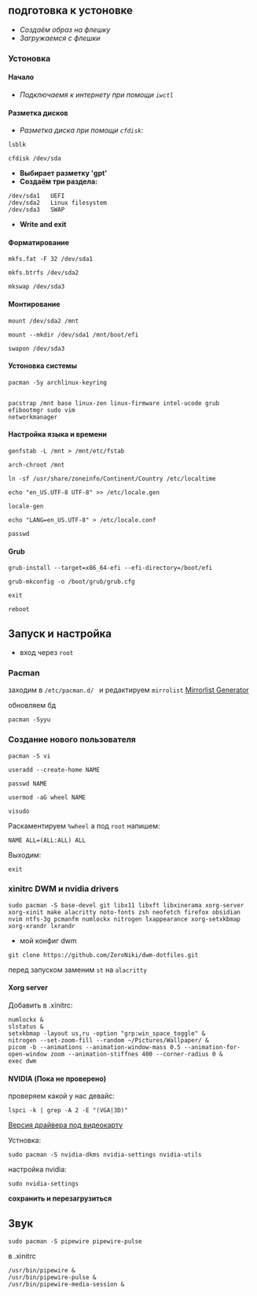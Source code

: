 ## подготовка к устоновке
- *Создаём образ на флешку*
- *Загружаемся с флешки*

### Устоновка
#### Начало

- *Подключаемя к интернету при помощи `iwctl`*

#### Разметка дисков
- *Разметка диска при помощи `cfdisk`*:
```
lsblk

cfdisk /dev/sda
```

-  **Выбирает разметку 'gpt'**
- **Создаём три раздела:**

```
/dev/sda1   UEFI
/dev/sda2   Linux filesystem
/dev/sda3   SWAP
```

- **Write and exit**

#### Форматирование
```
mkfs.fat -F 32 /dev/sda1

mkfs.btrfs /dev/sda2

mkswap /dev/sda3
```

#### Монтирование

```
mount /dev/sda2 /mnt

mount --mkdir /dev/sda1 /mnt/boot/efi

swapon /dev/sda3
```

#### Устоновка системы
```
pacman -Sy archlinux-keyring


pacstrap /mnt base linux-zen linux-firmware intel-ucode grub efibootmgr sudo vim  
networkmanager
```

####  Настройка языка и времени 
```
genfstab -L /mnt > /mnt/etc/fstab
```

```
arch-chroot /mnt

ln -sf /usr/share/zoneinfo/Continent/Country /etc/localtime

echo "en_US.UTF-8 UTF-8" >> /etc/locale.gen

locale-gen

echo "LANG=en_US.UTF-8" > /etc/locale.conf

passwd
```

#### Grub
```
grub-install --target=x86_64-efi --efi-directory=/boot/efi

grub-mkconfig -o /boot/grub/grub.cfg

exit

reboot
```


## Запуск и настройка

- вход через `root`
### Pacman 
заходим в `/etc/pacman.d/ ` и редактируем `mirrolist`
[Mirrorlist Generator](https://archlinux.org/mirrorlist/)

обновляем бд 
```
pacman -Syyu
```

### Cоздание нового пользователя

```
pacman -S vi 

useradd --create-home NAME

passwd NAME

usermod -aG wheel NAME

visudo
```

Раскаментируем `%wheel` а под `root` напишем:
```
NAME ALL=(ALL:ALL) ALL
```


Выходим: 
```
exit 
```


### xinitrc DWM и nvidia drivers
```shell
sudo pacman -S base-devel git libx11 libxft libxinerama xorg-server xorg-xinit make alacritty noto-fonts zsh neofetch firefox obsidian nvim ntfs-3g pcmanfm numlockx nitrogen lxappearance xorg-setxkbmap xorg-xrandr lxrandr
```


- мой конфиг dwm 
```shell 
git clone https://github.com/ZeroNiki/dwm-dotfiles.git
```

перед запуском заменим `st` на `alacritty`


#### Xorg server
Добавить в .xinitrc:
```
numlockx &
slstatus &
setxkbmap -layout us,ru -option "grp:win_space_toggle" &
nitrogen --set-zoom-fill --random ~/Pictures/Wallpaper/ &
picom -b --animations --animation-window-mass 0.5 --animation-for-open-window zoom --animation-stiffnes 400 --corner-radius 0 &
exec dwm 
```


#### NVIDIA (Пока не проверено)
проверяем какой у нас девайс:
```shell
lspci -k | grep -A 2 -E "(VGA|3D)"
```

[Версия драйвера под видеокарту](https://www.nvidia.com/Download/index.aspx)

Устновка:
```shell
sudo pacman -S nvidia-dkms nvidia-settings nvidia-utils 
```

настройка nvidia:
```shell
sudo nvidia-settings
```

**сохранить и перезагрузиться** 

## Звук
```
sudo pacman -S pipewire pipewire-pulse
```

в .xinitrc 
```
/usr/bin/pipewire &
/usr/bin/pipewire-pulse &
/usr/bin/pipewire-media-session &
```















